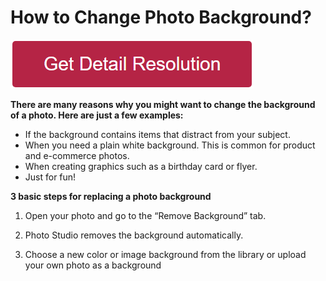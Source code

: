 # How to Change Photo Background?

[![how to change photo background](redd.png)](https://github.com/tech-solve/how.to.change.photo.background)



**There are many reasons why you might want to change the background of a photo. Here are just a few examples:**

* If the background contains items that distract from your subject.
* When you need a plain white background. This is common for product and e-commerce photos.
* When creating graphics such as a birthday card or flyer.
* Just for fun! 

**3 basic steps for replacing a photo background**


1. Open your photo and go to the “Remove Background” tab.

2. Photo Studio removes the background automatically.

3. Choose a new color or image background from the library or upload your own photo as a background
